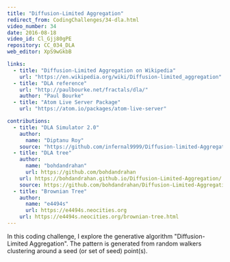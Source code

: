 ```yaml
---
title: "Diffusion-Limited Aggregation"
redirect_from: CodingChallenges/34-dla.html
video_number: 34
date: 2016-08-18
video_id: Cl_Gjj80gPE
repository: CC_034_DLA
web_editor: XpS9wGkbB

links:
  - title: "Diffusion-Limited Aggregation on Wikipedia"
    url: "https://en.wikipedia.org/wiki/Diffusion-limited_aggregation"
  - title: "DLA reference"
    url: "http://paulbourke.net/fractals/dla/"
    author: "Paul Bourke"
  - title: "Atom Live Server Package"
    url: "https://atom.io/packages/atom-live-server"

contributions:
  - title: "DLA Simulator 2.0"
    author:
      name: "Diptanu Roy"
    source: "https://github.com/infernal9999/Diffusion-limited-Aggregation"
  - title: "DLA tree"
    author:
      name: "bohdandrahan"
      url: https://github.com/bohdandrahan
    url: https://bohdandrahan.github.io/Diffusion-Limited-Aggregation/
    source: https://github.com/bohdandrahan/Diffusion-Limited-Aggregation
  - title: "Brownian Tree"
    author:
      name: "e4494s"
      url: https://e4494s.neocities.org
    url: https://e4494s.neocities.org/brownian-tree.html
---
```

In this coding challenge, I explore the generative algorithm "Diffusion-Limited Aggregation". The pattern is generated from random walkers clustering around a seed (or set of seed) point(s).

